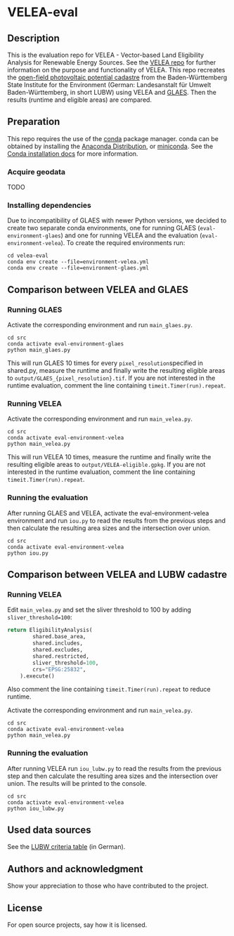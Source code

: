 # VELEA-eval


## Description
This is the evaluation repo for VELEA - Vector-based Land Eligibility Analysis for Renewable Energy Sources.
See the [VELEA repo](https://github.com/EWeQua/VELEA) for further information on the purpose and functionality of VELEA.
This repo recreates the [open-field photovoltaic potential cadastre](https://www.energieatlas-bw.de/sonne/freiflachen/potenzial-freiflachenanlage) 
from the Baden-Württemberg State Institute for the Environment (German: Landesanstalt für Umwelt Baden-Württemberg, in 
short LUBW) using VELEA and [GLAES](https://github.com/FZJ-IEK3-VSA/glaes).
Then the results (runtime and eligible areas) are compared.

## Preparation

This repo requires the use of the [conda](https://docs.conda.io/en/latest/) package manager. conda can be obtained by installing the 
[Anaconda Distribution](https://www.anaconda.com/distribution/), or [miniconda](https://docs.anaconda.com/miniconda/). See the [Conda installation docs](https://conda.io/docs/user-guide/install/download.html>) for more information.

### Acquire geodata
TODO
    
### Installing dependencies
Due to incompatibility of GLAES with newer Python versions, we decided to create two separate conda environments,
one for running GLAES (`eval-environment-glaes`) and one for running VELEA and the evaluation (`eval-environment-velea`).
To create the required environments run:

    cd velea-eval
    conda env create --file=environment-velea.yml
    conda env create --file=environment-glaes.yml

## Comparison between VELEA and GLAES

### Running GLAES
Activate the corresponding environment and run `main_glaes.py`.

    cd src
    conda activate eval-environment-glaes
    python main_glaes.py

This will run GLAES 10 times for every `pixel_resolution`specified in shared.py, measure the runtime and finally write 
the resulting eligible areas to `output/GLAES_{pixel_resolution}.tif`.
If you are not interested in the runtime evaluation, comment the line containing `timeit.Timer(run).repeat`.

### Running VELEA
Activate the corresponding environment and run `main_velea.py`. 


    cd src
    conda activate eval-environment-velea
    python main_velea.py

This will run VELEA 10 times, measure the runtime and finally write the resulting eligible areas to 
`output/VELEA-eligible.gpkg`.
If you are not interested in the runtime evaluation, comment the line containing `timeit.Timer(run).repeat`.

### Running the evaluation
After running GLAES and VELEA, activate the eval-environment-velea environment and run `iou.py` to read the results from
the previous steps and then calculate the resulting area sizes and the intersection over union.

    cd src
    conda activate eval-environment-velea
    python iou.py

## Comparison between VELEA and LUBW cadastre

### Running VELEA
Edit `main_velea.py` and set the sliver threshold to 100 by adding `sliver_threshold=100`:
````python
return EligibilityAnalysis(
        shared.base_area,
        shared.includes,
        shared.excludes,
        shared.restricted,
        sliver_threshold=100,
        crs="EPSG:25832",
    ).execute()
````
Also comment the line containing `timeit.Timer(run).repeat` to reduce runtime.

Activate the corresponding environment and run `main_velea.py`.


    cd src
    conda activate eval-environment-velea
    python main_velea.py

### Running the evaluation
After running VELEA run `iou_lubw.py` to read the results from the previous step and then calculate the resulting area 
sizes and the intersection over union.  The results will be printed to the console. 

    cd src
    conda activate eval-environment-velea
    python iou_lubw.py

## Used data sources
See the [LUBW criteria table](https://www.energieatlas-bw.de/documents/24384/131240/Kriterienkatalog+PV-Freifl%C3%A4chenpotenzial/91272bce-aac1-4010-87fd-92da0854d28f)
(in German).



## Authors and acknowledgment
Show your appreciation to those who have contributed to the project.

## License
For open source projects, say how it is licensed.
